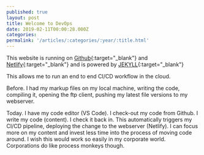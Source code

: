 ```yaml
---
published: true
layout: post
title: Welcome to DevOps
date: 2019-02-11T00:00:28.000Z
categories: 
permalink: '/articles/:categories/:year/:title.html'
---
```

This website is running on [Github](https://github.com/){:target="_blank"} and [Netlify](https://netlify.com/){:target="_blank"} and is powered by [JEKYLL](https://jekyllrb.com){:target="_blank"}
<!--End of Excerpt--> 

This allows me to run an end to end CI/CD workflow in the cloud. 

Before. I had my markup files on my local machine, writing the code, compiling it, opening the ftp client, pushing my latest file versions to my webserver. 

Today. I have my code editor (VS Code). I check-out my code from Github. I write my code (content). I check it back in. This automatically triggers my CI/CD pipeline, deploying the change to the webserver (Netlify). 
I can focus more on my content and invest less time into the process of moving code around. I wish this would work so easily in my corporate world. Corporations do like process monkeys though. 

